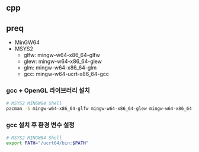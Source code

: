 ## cpp

## preq

- MinGW64
- MSYS2
    - glfw: mingw-w64-x86_64-glfw
    - glew: mingw-w64-x86_64-glew
    - glm: mingw-w64-x86_64-glm
    - gcc: mingw-w64-ucrt-x86_64-gcc

### gcc + OpenGL 라이브러리 설치

```sh
# MSYS2 MINGW64 Shell
pacman -S mingw-w64-x86_64-glfw mingw-w64-x86_64-glew mingw-w64-x86_64-glm mingw-w64-ucrt-x86_64-gcc
```

### gcc 설치 후 환경 변수 설정

```sh
# MSYS2 MINGW64 Shell
export PATH="/ucrt64/bin:$PATH"
```
